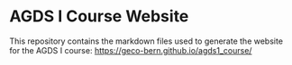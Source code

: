 # AGDS I Course Website

This repository contains the markdown files used to generate the website for the AGDS I course: https://geco-bern.github.io/agds1_course/
